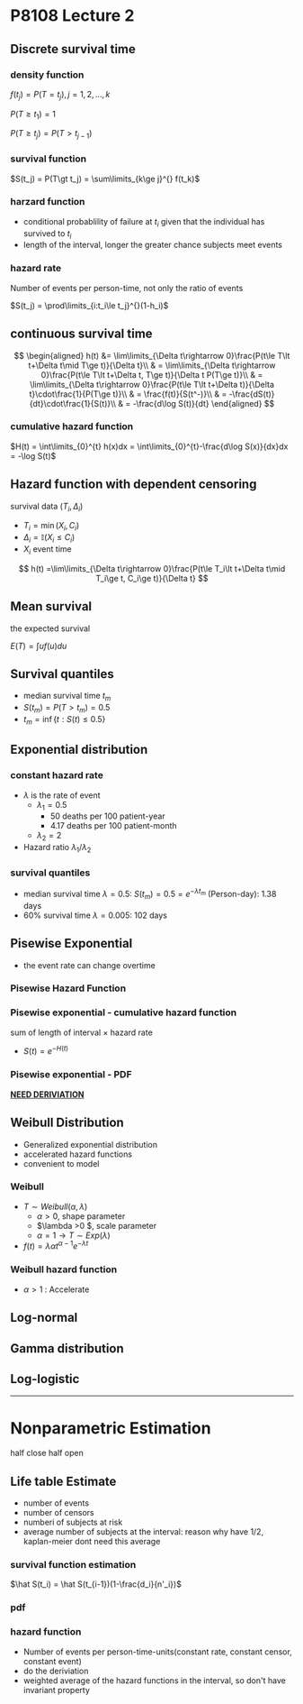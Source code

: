 # P8108 Lecture 2

## Discrete survival time

### density function

$f(t_j) = P(T = t_j),j = 1,2,\ldots, k$

$P(T\ge t_1) = 1$

$P(T\ge t_j) = P(T>t_{j-1})$

### survival function

$S(t_j) = P(T\gt t_j) = \sum\limits_{k\ge j}^{} f(t_k)$

### harzard function

- conditional probablility of failure at $t_i$ given that the individual has survived to $t_i$
- length of the interval, longer the greater chance subjects meet events

### hazard rate

Number of events per person-time, not only the ratio of events

$S(t_j) = \prod\limits_{i:t_i\le t_j}^{}(1-h_i)$

## continuous survival time

$$
\begin{aligned}
h(t) &= \lim\limits_{\Delta t\rightarrow 0}\frac{P(t\le T\lt t+\Delta t\mid T\ge t)}{\Delta t}\\
& = \lim\limits_{\Delta t\rightarrow 0}\frac{P(t\le T\lt t+\Delta t, T\ge t)}{\Delta t P(T\ge t)}\\
& = \lim\limits_{\Delta t\rightarrow 0}\frac{P(t\le T\lt t+\Delta t)}{\Delta t}\cdot\frac{1}{P(T\ge t)}\\
& = \frac{f(t)}{S(t^-)}\\
& = -\frac{dS(t)}{dt}\cdot\frac{1}{S(t)}\\
& = -\frac{d\log S(t)}{dt}
\end{aligned}
$$



### cumulative hazard function

$H(t) = \int\limits_{0}^{t} h(x)dx = \int\limits_{0}^{t}-\frac{d\log S(x)}{dx}dx = -\log S(t)$

## Hazard function with dependent censoring

survival data $(T_i, \Delta_i)$

- $T_i = \min(X_i, C_i)$
- $\Delta_i = \mathbb I (X_i\le C_i)$
- $X_i$ event time

$$
h(t) =\lim\limits_{\Delta t\rightarrow 0}\frac{P(t\le T_i\lt t+\Delta t\mid T_i\ge t, C_i\ge t)}{\Delta t}
$$

## Mean survival

the expected survival

$E(T) = \int uf(u)du$

## Survival quantiles

- median survival time $t_m$
- $S(t_m) = P(T\gt t_m) = 0.5$
- $t_m = \inf\{t:S(t)\le 0.5 \}$

## Exponential distribution

### constant hazard rate

- $\lambda$ is the rate of event
  - $\lambda_1 = 0.5$
    - 50 deaths per 100 patient-year
    - 4.17 deaths per 100 patient-month
  - $\lambda_2 = 2$
- Hazard ratio $\lambda_1/\lambda_2$

### survival quantiles

- median survival time $\lambda = 0.5$: $S(t_m) = 0.5 = e^{-\lambda t_m}$ (Person-day): 1.38 days
- 60% survival time $\lambda = 0.005$: 102 days



## Pisewise Exponential

- the event rate can change overtime

### Pisewise Hazard Function

### Pisewise exponential - cumulative hazard function

sum of length of interval $\times$ hazard rate

- $S(t) = e^{-H(t)}$

### Pisewise exponential - PDF

<u>**NEED DERIVIATION**</u>

## Weibull Distribution

- Generalized exponential distribution
- accelerated hazard functions
- convenient to model

### Weibull

- $T\sim Weibull(\alpha,\lambda)$
  - $\alpha>0$, shape parameter
  - $\lambda >0 $, scale parameter
  - $\alpha = 1 \rightarrow T\sim Exp(\lambda)$
- $f(t) = \lambda\alpha t^{\alpha-1}e^{-\lambda t}$

### Weibull hazard function

- $\alpha > 1$ : Accelerate 

## Log-normal 

## Gamma distribution

## Log-logistic

---

# Nonparametric Estimation

half close half open

## Life table Estimate

- number of events
- number of censors
- numberi of subjects at risk
- average number of subjects at the interval: reason why have 1/2, kaplan-meier dont need this average

### survival function estimation

$\hat S(t_i) = \hat S(t_{i-1})(1-\frac{d_i}{n'_i})$ 

### pdf

### hazard function

- Number of events per person-time-units(constant rate, constant censor, constant event)
- do the deriviation
- weighted average of the hazard functions in the interval, so don't have invariant property 




